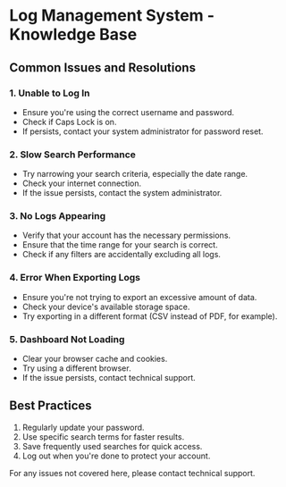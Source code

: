 # Log Management System - Knowledge Base

## Common Issues and Resolutions

### 1. Unable to Log In
- Ensure you're using the correct username and password.
- Check if Caps Lock is on.
- If persists, contact your system administrator for password reset.

### 2. Slow Search Performance
- Try narrowing your search criteria, especially the date range.
- Check your internet connection.
- If the issue persists, contact the system administrator.

### 3. No Logs Appearing
- Verify that your account has the necessary permissions.
- Ensure that the time range for your search is correct.
- Check if any filters are accidentally excluding all logs.

### 4. Error When Exporting Logs
- Ensure you're not trying to export an excessive amount of data.
- Check your device's available storage space.
- Try exporting in a different format (CSV instead of PDF, for example).

### 5. Dashboard Not Loading
- Clear your browser cache and cookies.
- Try using a different browser.
- If the issue persists, contact technical support.

## Best Practices

1. Regularly update your password.
2. Use specific search terms for faster results.
3. Save frequently used searches for quick access.
4. Log out when you're done to protect your account.

For any issues not covered here, please contact technical support.

